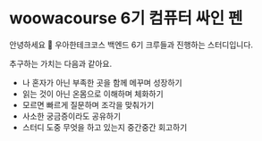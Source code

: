 # woowacourse 6기 컴퓨터 싸인 펜

안녕하세요 👋
우아한테크코스 백엔드 6기 크루들과 진행하는 스터디입니다.

추구하는 가치는 다음과 같아요.
- 나 혼자가 아닌 부족한 곳을 함께 메꾸며 성장하기
- 읽는 것이 아닌 온몸으로 이해하며 체화하기
- 모르면 빠르게 질문하며 조각을 맞춰가기
- 사소한 궁금증이라도 공유하기
- 스터디 도중 무엇을 하고 있는지 중간중간 회고하기
